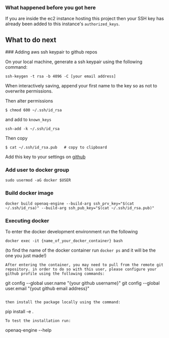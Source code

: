 ### What happened before you got here
If you are inside the ec2 instance hosting this project then your SSH key has already been added to this instance's `authorized_keys`.

## What to do next

### Adding aws ssh keypair to github repos 

On your local machine, generate a ssh keypair using the following command:
```
ssh-keygen -t rsa -b 4096 -C [your email address]
```
When interactively saving, append your first name to the key so as not to overwrite permissions.

Then alter permissions
```
$ chmod 600 ~/.ssh/id_rsa
```
and add to `known_keys`
```
ssh-add -k ~/.ssh/id_rsa
```

Then copy
```
$ cat ~/.ssh/id_rsa.pub   # copy to clipboard
```

Add this key to your settings on [github](https://docs.github.com/en/authentication/connecting-to-github-with-ssh/adding-a-new-ssh-key-to-your-github-account) 


### Add user to docker group
```
sudo usermod -aG docker $USER
```

### Build docker image
```
docker build openaq-engine --build-arg ssh_prv_key="$(cat ~/.ssh/id_rsa)" --build-arg ssh_pub_key="$(cat ~/.ssh/id_rsa.pub)"
```

### Executing docker 
To enter the docker development environment run the following 
```
docker exec -it {name_of_your_docker_container} bash
```
(to find the name of the docker container run `docker ps` and it will be the one you just made!)

```
After entering the container, you may need to pull from the remote git repository. in order to do so with this user, please configure your github profile using the following commands:
```
git config --global user.name "{your github username}"
git config --global user.email "{yout github email address}"
```

then install the package locally using the command:
```
pip install -e .
```
To test the installation run:
```
openaq-engine --help
```